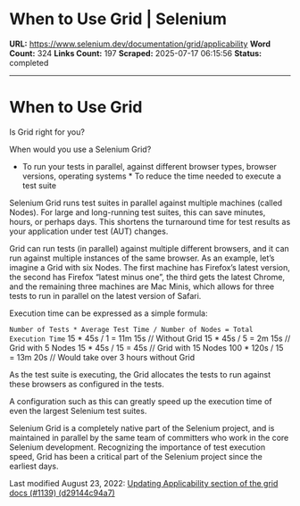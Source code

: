 # When to Use Grid | Selenium

**URL:** https://www.selenium.dev/documentation/grid/applicability
**Word Count:** 324
**Links Count:** 197
**Scraped:** 2025-07-17 06:15:56
**Status:** completed

---

# When to Use Grid

Is Grid right for you?

When would you use a Selenium Grid?

  * To run your tests in parallel, against different browser types, browser versions, operating systems   * To reduce the time needed to execute a test suite

Selenium Grid runs test suites in parallel against multiple machines \(called Nodes\). For large and long-running test suites, this can save minutes, hours, or perhaps days. This shortens the turnaround time for test results as your application under test \(AUT\) changes.

Grid can run tests \(in parallel\) against multiple different browsers, and it can run against multiple instances of the same browser. As an example, let’s imagine a Grid with six Nodes. The first machine has Firefox’s latest version, the second has Firefox “latest minus one”, the third gets the latest Chrome, and the remaining three machines are Mac Minis, which allows for three tests to run in parallel on the latest version of Safari.

Execution time can be expressed as a simple formula:

`Number of Tests * Average Test Time / Number of Nodes = Total Execution Time`                  15      *       45s        /        1        =      11m 15s   // Without Grid        15      *       45s        /        5        =      2m 15s    // Grid with 5 Nodes        15      *       45s        /        15       =      45s       // Grid with 15 Nodes       100      *       120s       /        15       =      13m 20s   // Would take over 3 hours without Grid     

As the test suite is executing, the Grid allocates the tests to run against these browsers as configured in the tests.

A configuration such as this can greatly speed up the execution time of even the largest Selenium test suites.

Selenium Grid is a completely native part of the Selenium project, and is maintained in parallel by the same team of committers who work in the core Selenium development. Recognizing the importance of test execution speed, Grid has been a critical part of the Selenium project since the earliest days.

Last modified August 23, 2022: [Updating Applicability section of the grid docs \(\#1139\) \(d29144c94a7\)](https://github.com/SeleniumHQ/seleniumhq.github.io/commit/d29144c94a76291198b551417616e01fbe4be8e1)